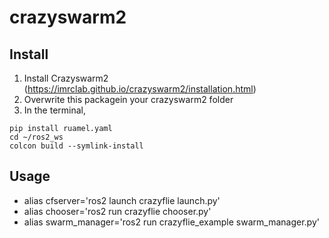 # crazyswarm2


## Install
1. Install Crazyswarm2 (https://imrclab.github.io/crazyswarm2/installation.html)
2. Overwrite this packagein your crazyswarm2 folder
3. In the terminal,

```
pip install ruamel.yaml
cd ~/ros2_ws
colcon build --symlink-install
```

## Usage
- alias cfserver='ros2 launch crazyflie launch.py'
- alias chooser='ros2 run crazyflie chooser.py'
- alias swarm_manager='ros2 run crazyflie_example swarm_manager.py'
